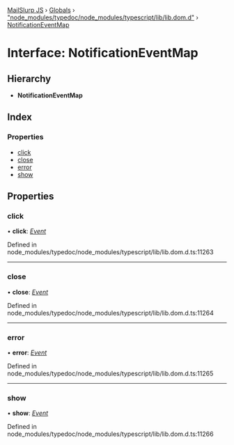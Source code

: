 [MailSlurp JS](../README.md) › [Globals](../globals.md) › ["node_modules/typedoc/node_modules/typescript/lib/lib.dom.d"](../modules/_node_modules_typedoc_node_modules_typescript_lib_lib_dom_d_.md) › [NotificationEventMap](_node_modules_typedoc_node_modules_typescript_lib_lib_dom_d_.notificationeventmap.md)

# Interface: NotificationEventMap

## Hierarchy

* **NotificationEventMap**

## Index

### Properties

* [click](_node_modules_typedoc_node_modules_typescript_lib_lib_dom_d_.notificationeventmap.md#click)
* [close](_node_modules_typedoc_node_modules_typescript_lib_lib_dom_d_.notificationeventmap.md#close)
* [error](_node_modules_typedoc_node_modules_typescript_lib_lib_dom_d_.notificationeventmap.md#error)
* [show](_node_modules_typedoc_node_modules_typescript_lib_lib_dom_d_.notificationeventmap.md#show)

## Properties

###  click

• **click**: *[Event](_node_modules_typedoc_node_modules_typescript_lib_lib_dom_d_.event.md)*

Defined in node_modules/typedoc/node_modules/typescript/lib/lib.dom.d.ts:11263

___

###  close

• **close**: *[Event](_node_modules_typedoc_node_modules_typescript_lib_lib_dom_d_.event.md)*

Defined in node_modules/typedoc/node_modules/typescript/lib/lib.dom.d.ts:11264

___

###  error

• **error**: *[Event](_node_modules_typedoc_node_modules_typescript_lib_lib_dom_d_.event.md)*

Defined in node_modules/typedoc/node_modules/typescript/lib/lib.dom.d.ts:11265

___

###  show

• **show**: *[Event](_node_modules_typedoc_node_modules_typescript_lib_lib_dom_d_.event.md)*

Defined in node_modules/typedoc/node_modules/typescript/lib/lib.dom.d.ts:11266
